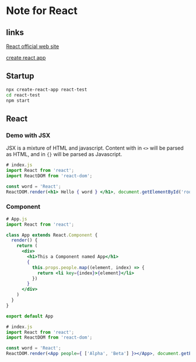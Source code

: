 # Note for React

## links

[React official web site](https://reactjs.org)

[create react app](https://github.com/facebook/create-react-app)


## Startup

```bash
npx create-react-app react-test
cd react-test
npm start
```

## React

### Demo with JSX

JSX is a mixture of HTML and javascript. Content with in `<>` will be parsed as HTML, and in `{}` will be parsed as Javascript.

```jsx
# index.js
import React from 'react';
import ReactDOM from 'react-dom';

const word = 'React';
ReactDOM.render(<h1> Hello { word } </h1>, document.getElementById('root'));

```

### Component

```jsx
# App.js
import React from 'react';

class App extends React.Component {
  render() {
    return (
      <div>
        <h1>This a Component named App</h1>
        {
          this.props.people.map((element, index) => {
            return <li key={index}>{element}</li>
          })
        }
      </div>
    )
  }
}

export default App
```

```jsx
# index.js
import React from 'react';
import ReactDOM from 'react-dom';

const word = 'React';
ReactDOM.render(<App people={ ['Alpha', 'Beta'] }></App>, document.getElementById('root'));
```

